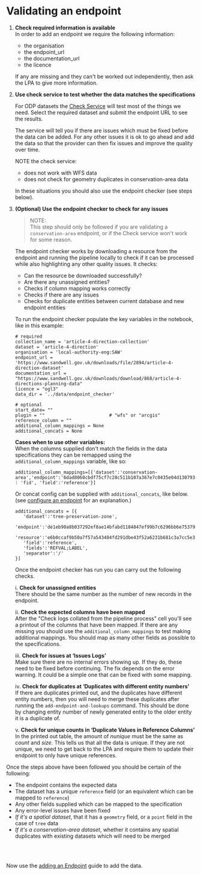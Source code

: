 # Validating an endpoint

1. **Check required information is available**  
   In order to add an endpoint we require the following information: 
   
   * the organisation
   * the endpoint_url
   * the documentation_url
   * the licence
   
   If any are missing and they can't be worked out independently, then ask the LPA to give more information.

1. **Use check service to test whether the data matches the specifications**

   For ODP datasets the [Check Service](https://submit.planning.data.gov.uk/check/) will test most of the things we need. Select the required dataset and submit the endpoint URL to see the results.

   The service will tell you if there are issues which must be fixed before the data can be added. For any other issues it is ok to go ahead and add the data so that the provider can then fix issues and improve the quality over time.

   NOTE the check service:

   * does not work with WFS data
   * does not check for geometry duplicates in conservation-area data

   In these situations you should also use the endpoint checker (see steps below).

1. **(Optional) Use the endpoint checker to check for any issues**  
   
   > NOTE:   
   > This step should only be followed if you are validating a `conservation-area` endpoint, or if the Check service won't work for some reason.
   
   The endpoint checker works by downloading a resource from the endpoint and running the pipeline locally to check if it can be processed while also highlighting any other quality issues. It checks:

   - Can the resource be downloaded successfully?
   - Are there any unassigned entities? 
   - Checks if column mapping works correctly
   - Checks if there are any issues 
   - Checks for duplicate entities between current database and new endpoint entities

   To run the endpoint checker populate the key variables in the notebook, like in this example:

   ```
   # required
   collection_name = 'article-4-direction-collection'
   dataset = 'article-4-direction'
   organisation = 'local-authority-eng:SAW'
   endpoint_url = 'https://www.sandwell.gov.uk/downloads/file/2894/article-4-direction-dataset'
   documentation_url = "https://www.sandwell.gov.uk/downloads/download/868/article-4-directions-planning-data"
   licence = "ogl3"
   data_dir = '../data/endpoint_checker'
   
   # optional
   start_date= ""
   plugin = ""                        # "wfs" or "arcgis"
   reference_column = ""
   additional_column_mappings = None
   additional_concats = None
   ```

   **Cases when to use other variables:**  
   When the columns supplied don't match the fields in the data specifications they can be remapped using the `additional_column_mappings` variable, like so:

   ```
   additional_column_mappings=[{'dataset':'conservation-area','endpoint':'6dad8060cbdf75cf7c28c511b107a367e7c0435e04d130793b8464454bfd384c','column' : 'fid', 'field':'reference'}]
   ```

   Or concat config can be supplied with `additional_concats`, like below. (see [configure an endpoint](../Adding/Configure-an-endpoint.md) for an explanation.)

   ```
   additional_concats = [{
      'dataset':'tree-preservation-zone',
      'endpoint':'de1eb90a8b037292ef8ae14bfabd1184847ef99b7c6296bb6e75379e6c1f9572',
      'resource':'e6b0ccaf9b50a7f57a543484fd291dbe43f52a6231b681c3a7cc5e35a6aba254',
      'field':'reference',
      'fields':'REFVAL;LABEL',
      'separator':'/'
   }]
   ```

   Once the endpoint checker has run you can carry out the following checks.

   i. **Check for unassigned entities**  
      There should be the same number as the number of new records in the endpoint.

   ii. **Check the expected columns have been mapped**  
      After the "Check logs collated from the pipeline process" cell you'll see a printout of the columns that have been mapped. If there are any missing you should use the `additional_column_mappings` to test making additional mappings. You should map as many other fields as possible to the specifications.

   iii. **Check for issues at ‘Issues Logs’**  
      Make sure there are no internal errors showing up. If they do, these need to be fixed before continuing. The fix depends on the error warning. It could be a simple one that can be fixed with some mapping.

   iv. **Check for duplicates at ‘Duplicates with different entity numbers’**  
      If there are duplicates printed out, and the duplicates have different entity numbers, then you will need to merge these duplicates after running the `add-endpoint-and-lookups` command. This should be done by changing entity number of newly generated entity to the older entity it is a duplicate of.

   v. **Check for unique counts in ‘Duplicate Values in Reference Columns’**  
      In the printed out table, the amount of _nunique_ must be the same as _count_ and _size_. This tells us that all the data is unique. If they are not unique, we need to get back to the LPA and require them to update their endpoint to only have unique references.
   

Once the steps above have been followed you should be certain of the following:

* The endpoint contains the expected data
* The dataset has a unique `reference` field (or an equivalent which can be mapped to `reference`)
* Any other fields supplied which can be mapped to the specification
* Any error-level issues have been fixed
* *If it's a spatial dataset*, that it has a `geometry` field, or a `point` field in the case of `tree` data
* *If it's a conservation-area dataset*, whether it contains any spatial duplicates with existing datasets which will need to be merged

<br></br>

Now use the [adding an Endpoint](../../Adding/Add-an-endpoint) guide to add the data.
